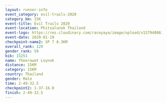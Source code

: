 ```yaml
--- 
layout: runner-info 
event_category: evil-trails-2020 
category_km: 15K 
event-title: Evil Trails 2020 
event-location: Phitsalunok Thailand 
event-logo: https://res.cloudinary.com/raceyaya/image/upload/v1579480618/logo/evil-trails_wm80bv.jpg 
event-date: 2020-01-19 
checkpoint-name2: SP 7 8.3KM 
overall_rank: 129
gender_rank: 59
bib: 15251
name: Theerawat Loynok
distance: 15KM
category: 15KM
country: Thailand
gender: Male
time: 2-49-32.5
checkpoint2: 1-37-16.0
finish: 2-49-32.5
--- 
```

